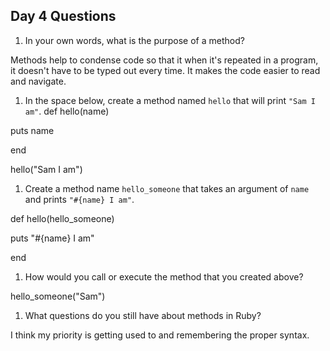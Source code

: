 ## Day 4 Questions

1. In your own words, what is the purpose of a method?

Methods help to condense code so that it when it's repeated in a program, it doesn't have to be typed out every time. It makes the code easier to read and navigate.

1. In the space below, create a method named `hello` that will print `"Sam I am"`.
def hello(name)

puts name

end

hello("Sam I am")

1. Create a method name `hello_someone` that takes an argument of `name` and prints `"#{name} I am"`.

def hello(hello_someone)

puts "#{name} I am"

end

1. How would you call or execute the method that you created above?

hello_someone("Sam")

1. What questions do you still have about methods in Ruby?

I think my priority is getting used to and remembering the proper syntax.

